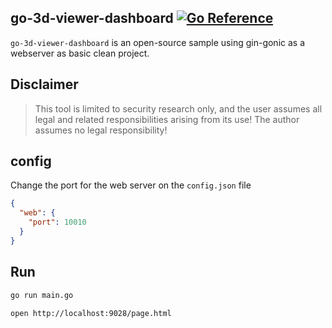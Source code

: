 ## go-3d-viewer-dashboard [![Go Reference][1]][2]

`go-3d-viewer-dashboard` is an open-source sample using gin-gonic as a webserver as basic clean project.

## Disclaimer
> This tool is limited to security research only, and the user assumes all legal and related responsibilities arising from its use! The author assumes no legal responsibility!

## config
Change the port for the web server on the `config.json` file
```json
{
  "web": {
    "port": 10010
  }
}
```

## Run
```bash
go run main.go

open http://localhost:9028/page.html
```


[1]: https://pkg.go.dev/badge/github.com/teocci/go-3d-viewer-dashboard.svg
[2]: https://pkg.go.dev/github.com/teocci/go-3d-viewer-dashboard
[3]: https://github.com/teocci/go-3d-viewer-dashboard/releases/tag/v1.0.0



